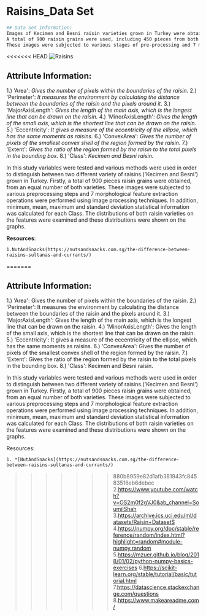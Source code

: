# Raisins_Data Set

```bash
## Data Set Information:
Images of Kecimen and Besni raisin varieties grown in Turkey were obtained with CVS. 
A total of 900 raisin grains were used, including 450 pieces from both varieties. 
These images were subjected to various stages of pre-processing and 7 morphological features were extracted.
```
<<<<<<< HEAD
![Raisins](image.png) 

## Attribute Information:
1.) 'Area': *Gives the number of pixels within the boundaries of the raisin.*
2.) 'Perimeter': *It measures the environment by calculating the distance between the boundaries of the raisin and the pixels around it.*
3.) 'MajorAxisLength': *Gives the length of the main axis, which is the longest line that can be drawn on the raisin.*
4.) 'MinorAxisLength': *Gives the length of the small axis, which is the shortest line that can be drawn on the raisin.*
5.) 'Eccentricity': *It gives a measure of the eccentricity of the ellipse, which has the same moments as raisins.*
6.) 'ConvexArea': *Gives the number of pixels of the smallest convex shell of the region formed by the raisin.*
7.) 'Extent': *Gives the ratio of the region formed by the raisin to the total pixels in the bounding box.*
8.) 'Class': *Kecimen and Besni raisin.*

In this study variables were tested and various methods were used in order to distinguish between two different variety of raisins.('Kecimen and Besni') grown in Turkey. Firstly, a total of 900 pieces raisin grains were obtained, from an equal number of both varieties. These images were subjected to various preprocessing steps and 7 morphological feature extraction operations were performed using image processing techniques. In addition, minimum, mean, maximum and standard deviation statistical information was calculated for each Class. The distributions of both raisin varieties on the features were examined and these distributions were shown on the graphs.

**Resources**:

    1.NutAndSnacks(https://nutsandsnacks.com.sg/the-difference-between-raisins-sultanas-and-currants/)
=======

## Attribute Information:
1.) 'Area': Gives the number of pixels within the boundaries of the raisin.
2.) 'Perimeter': It measures the environment by calculating the distance between the boundaries of the raisin and the pixels around it.
3.) 'MajorAxisLength': Gives the length of the main axis, which is the longest line that can be drawn on the raisin.
4.) 'MinorAxisLength': Gives the length of the small axis, which is the shortest line that can be drawn on the raisin.
5.) 'Eccentricity': It gives a measure of the eccentricity of the ellipse, which has the same moments as raisins.
6.) 'ConvexArea': Gives the number of pixels of the smallest convex shell of the region formed by the raisin.
7.) 'Extent': Gives the ratio of the region formed by the raisin to the total pixels in the bounding box.
8.) 'Class': Kecimen and Besni raisin.

In this study variables were tested and various methods were used in order to distinguish between two different variety of raisins.('Kecimen and Besni') grown in Turkey. Firstly, a total of 900 pieces raisin grains were obtained, from an equal number of both varieties. These images were subjected to various preprocessing steps and 7 morphological feature extraction operations were performed using image processing techniques. In addition, minimum, mean, maximum and standard deviation statistical information was calculated for each Class. The distributions of both raisin varieties on the features were examined and these distributions were shown on the graphs.

Resources:

    1. *[NutAndSnacks](https://nutsandsnacks.com.sg/the-difference-between-raisins-sultanas-and-currants/)
>>>>>>> 880b8959e82d1afb381943fc84583516eb6debec
    2.https://www.youtube.com/watch?v=OS2m0f2gVJ0&ab_channel=SoumilShah
    3.https://archive.ics.uci.edu/ml/datasets/Raisin+DatasetS           
    4.https://numpy.org/doc/stable/reference/random/index.html?highlight=random#module-numpy.random
    5.https://mzuer.github.io/blog/2018/01/02/python-numpy-basics-exercises
    6.https://scikit-learn.org/stable/tutorial/basic/tutorial.html
    7.https://datascience.stackexchange.com/questions
    8.https://www.makeareadme.com/
